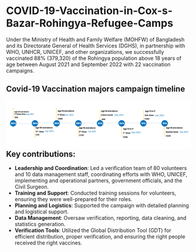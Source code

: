 # COVID-19-Vaccination-in-Cox-s-Bazar-Rohingya-Refugee-Camps
Under the Ministry of Health and Family Welfare (MOHFW) of Bangladesh and its Directorate General of Health Services (DGHS), in partnership with WHO, UNHCR, UNICEF, and other organizations, we successfully vaccinated 88% (379,320) of the Rohingya population above 18 years of age between August 2021 and September 2022 with 22 vaccination campaigns.

## Covid-19 Vaccination majors campaign timeline
<img align="left" alt="covid 19 vacciantion timeline" width="1000px" src="https://github.com/maeshakib/z_resources/blob/main/covid_19_major_campaign.png" /> <br>
<br>
<br>
 
## Key contributions:
* **Leadership and Coordination**: Led a verification team of 80 volunteers and 10 data management staff, coordinating efforts with WHO, UNICEF, implementing and operational partners, government officials, and the Civil Surgeon.
* **Training and Support**: Conducted training sessions for volunteers, ensuring they were well-prepared for their roles.
* **Planning and Logistics**: Supported the campaign with detailed planning and logistical support.
* **Data Management**: Oversaw verification, reporting, data cleaning, and statistics generation.
* **Verification Tools**: Utilized the Global Distribution Tool (GDT) for efficient distribution, proper verification, and ensuring the right people received the right vaccines.
<br>
<br>
 

